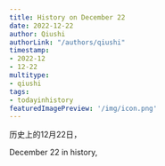 ```yaml
---
title: History on December 22
date: 2022-12-22
author: Qiushi 
authorLink: "/authors/qiushi"
timestamp: 
- 2022-12
- 12-22
multitype: 
- qiushi
tags: 
- todayinhistory
featuredImagePreview: '/img/icon.png'
---
```









历史上的12月22日，

December 22 in history, 

<!--more-->

